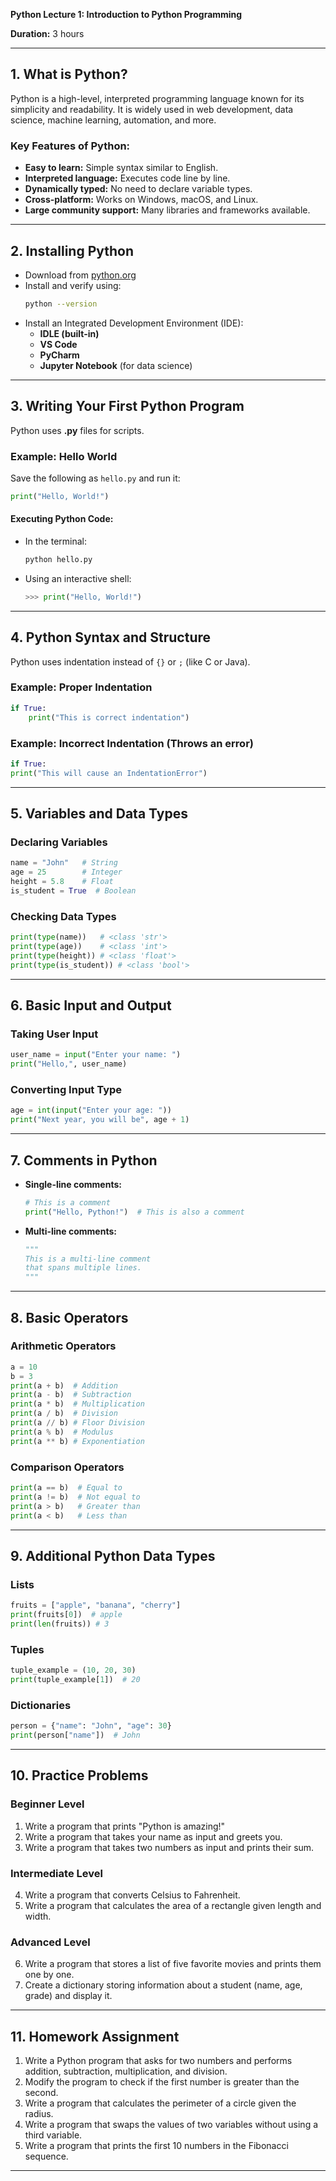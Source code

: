 **Python Lecture 1: Introduction to Python Programming**

**Duration:** 3 hours  

---

## **1. What is Python?**  
Python is a high-level, interpreted programming language known for its simplicity and readability. It is widely used in web development, data science, machine learning, automation, and more.

### **Key Features of Python:**  
- **Easy to learn:** Simple syntax similar to English.  
- **Interpreted language:** Executes code line by line.  
- **Dynamically typed:** No need to declare variable types.  
- **Cross-platform:** Works on Windows, macOS, and Linux.  
- **Large community support:** Many libraries and frameworks available.  

---

## **2. Installing Python**  
- Download from [python.org](https://www.python.org/downloads/)  
- Install and verify using:  
  ```bash
  python --version
  ```
- Install an Integrated Development Environment (IDE):  
  - **IDLE (built-in)**  
  - **VS Code**  
  - **PyCharm**  
  - **Jupyter Notebook** (for data science)  

---

## **3. Writing Your First Python Program**  
Python uses **.py** files for scripts.  

### **Example: Hello World**  
Save the following as `hello.py` and run it:  
```python
print("Hello, World!")
```

#### **Executing Python Code:**  
- In the terminal:  
  ```bash
  python hello.py
  ```
- Using an interactive shell:  
  ```python
  >>> print("Hello, World!")
  ```

---

## **4. Python Syntax and Structure**  
Python uses indentation instead of `{}` or `;` (like C or Java).  

### **Example: Proper Indentation**  
```python
if True:
    print("This is correct indentation")
```

### **Example: Incorrect Indentation (Throws an error)**
```python
if True:
print("This will cause an IndentationError")
```

---

## **5. Variables and Data Types**  
### **Declaring Variables**  
```python
name = "John"   # String
age = 25        # Integer
height = 5.8    # Float
is_student = True  # Boolean
```

### **Checking Data Types**  
```python
print(type(name))   # <class 'str'>
print(type(age))    # <class 'int'>
print(type(height)) # <class 'float'>
print(type(is_student)) # <class 'bool'>
```

---

## **6. Basic Input and Output**  
### **Taking User Input**  
```python
user_name = input("Enter your name: ")
print("Hello,", user_name)
```

### **Converting Input Type**  
```python
age = int(input("Enter your age: "))
print("Next year, you will be", age + 1)
```

---

## **7. Comments in Python**  
- **Single-line comments:**  
  ```python
  # This is a comment
  print("Hello, Python!")  # This is also a comment
  ```
- **Multi-line comments:**  
  ```python
  """
  This is a multi-line comment
  that spans multiple lines.
  """
  ```

---

## **8. Basic Operators**  
### **Arithmetic Operators**  
```python
a = 10
b = 3
print(a + b)  # Addition
print(a - b)  # Subtraction
print(a * b)  # Multiplication
print(a / b)  # Division
print(a // b) # Floor Division
print(a % b)  # Modulus
print(a ** b) # Exponentiation
```

### **Comparison Operators**
```python
print(a == b)  # Equal to
print(a != b)  # Not equal to
print(a > b)   # Greater than
print(a < b)   # Less than
```

---

## **9. Additional Python Data Types**
### **Lists**
```python
fruits = ["apple", "banana", "cherry"]
print(fruits[0])  # apple
print(len(fruits)) # 3
```

### **Tuples**
```python
tuple_example = (10, 20, 30)
print(tuple_example[1])  # 20
```

### **Dictionaries**
```python
person = {"name": "John", "age": 30}
print(person["name"])  # John
```

---

## **10. Practice Problems**  
### **Beginner Level**  
1. Write a program that prints "Python is amazing!"  
2. Write a program that takes your name as input and greets you.  
3. Write a program that takes two numbers as input and prints their sum.  

### **Intermediate Level**  
4. Write a program that converts Celsius to Fahrenheit.  
5. Write a program that calculates the area of a rectangle given length and width.  

### **Advanced Level**
6. Write a program that stores a list of five favorite movies and prints them one by one.
7. Create a dictionary storing information about a student (name, age, grade) and display it.

---

## **11. Homework Assignment**  
1. Write a Python program that asks for two numbers and performs addition, subtraction, multiplication, and division.  
2. Modify the program to check if the first number is greater than the second.  
3. Write a program that calculates the perimeter of a circle given the radius.  
4. Write a program that swaps the values of two variables without using a third variable.  
5. Write a program that prints the first 10 numbers in the Fibonacci sequence.  

---

